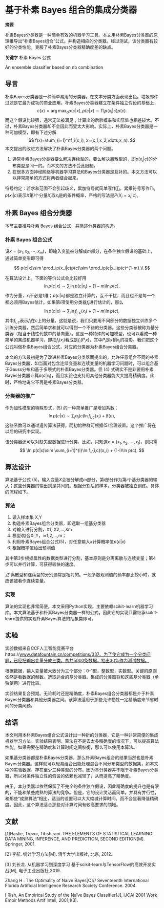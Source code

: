 #  基于朴素 Bayes 组合的集成分类器

**摘要** 

朴素Bayes分类器是一种简单有效的机器学习工具。本文用朴素Bayes分类器的原理推导出“朴素Bayes组合”公式，并构造相应的分类器。经过测试，该分类器有较好的分类性能，克服了朴素Bayes分类器精确度差的缺点。

**关键字** 朴素 Bayes 公式



An ensemble classifier based on nb combination



## 导言

朴素Bayes分类器是一种简单易用的分类器，在文本分类方面表现出色。垃圾邮件过滤是它最为成功的商业应用。朴素Bayes分类器建立在条件独立假设的基础上，
$$
c(x)=\arg\max_c p(c|x), p(c|x)\sim \prod_ip(x_i|c)p(c).
$$
而这个假设比较强，通常无法被满足；计算出的后验概率和实际值也相差较大。不过，朴素Bayes分类器却不会因此而受太大影响。实际上，朴素Bayes分类器是一种可加模型，即有下述分解
$$
f(x)=\sum_{i=1}^nf_i(x_i), x=(x_1,x_2,\dots,x_n).
$$
本文提出的改进方法解决了朴素Bayes分类器的两个问题。

1. 通常朴素Bayes分类器要么解决连续型的，要么解决离散型的，即$p(x_i|c)$的分布类型是同一的。而本文的方法不受此限制。
2. 在很多方面神经网络等机器学习算法和Bayes分类器是互补的。本文方法可以以非常简单的方式将两者结合起来。



符号约定：若求和范围不会引起歧义，累加符号就简单写作$\sum_i$，累乘符号写作$\prod_i$。$p(x_i|c)$表示$X$第$i$个分量$X_i$取$x_i$是的条件概率，严格的写法是$P(X_i=x_i|c)$。



## 朴素 Bayes 组合分类器

本节主要推导朴素 Bayes 组合公式，并简述分类器的构造。

### 朴素 Bayes 组合公式

设$x=(x_1,x_2,\cdots,x_m)$，即输入变量被分解成$m$部分，在条件独立假设的基础上，通过简单变形即可得

$$
p(c|x)\sim \prod_ip(x_i|c)p(c)\sim \prod_ip(c|x_i)p(c)^{1-m}.\\
$$

在算法设计上，下面的等价公式会比较好用
$$
\ln p(c|x)\sim \sum_i\ln p(c|x_i) + (1-m)\ln p(c).
$$
作为分量，$x_i$不必是1维；$p(c|x_i)$都是独立计算的，互不干扰，而且也不是每一个都必须用Bayes估计。如果第$i$项使用分类器$f_i$进行估计的，那么
$$
\ln p(c|x)\sim \sum_i\ln f_{i,c}(x_i) + (1-m)\ln p(c),
$$
其中$f_{i,c}$表示$f_i$在$c$上的分量。这就是说，我们只要用不同部分的数据独立训练多个训练分类器，然后简单求和就可以得到一个不错的分类器。这些分类器被称为基分类器（相当于线性代数中的基向量）。这是一种特殊的可加模型，也可以看成一种简单的集成机器学习，即把$f_i(x_i)$看成是$f_i(P_ix)$，其中$P_i$是$x$到$x_i$的投影。我们把这个公式叫做朴素Bayes组合公式，对应的分类器为朴素Bayes组合分类器。

本文的方法最初是为了改进朴素Bayes分类器而提出的，允许任意组合不同的朴素Bayes分类器，如当面对包含连续变量和连续变量的机器学习问题时，可以组合基于Gauss分布和基于多项式的朴素Bayes分类器。但 (4) 式确实不是非要用朴素Bayes分类器计算$p(c|x_i)$，而且实验也支持用其他分类器能大大提高精确度。此时，严格地说它不再是朴素Bayes分类器。



### 分类器的推广

作为加性模型的特殊形式，(5) 的一种简单推广是增加系数：
$$
\ln p(c|x)\sim \sum_i\alpha_i(c)\ln f_{i,c}(x_i) + \beta(c),
$$
这些系数可以通过遗传算法获得，而初始种群可根据(5)合理设置。这个推广将在以后的研究中实现。



该分类器还可以对缺失型数据进行分类，比如，只知道$x=(x_1,x_2,\cdots,x_l)$，则只需
$$
\ln p(c|x)\sim \sum_{i=1}^{l}\ln f_{i,c}(x_i) + (1-l)\ln p(c),
$$


## 算法设计

算法基于公式 (5)。输入变量$X$会被分解成$m$部分，第$i$部分作为第$i$个基分类器的输入；这些分类器的输出则是共同的。根据分割后的样本，分类器被独立训练。具体的流程如下。

### 算法

1. 读入样本集 X,Y
2. 构造朴素Bayes组合分类器，即选取一组基分类器
3. 对输入进行分割，X1, X2,...,Xm
4. 模型i拟合Xi,Y，i=1,2,...,m；
5. 利用朴素Bayes组合公式(5)，对任意输入$x$计算概率值$p(c|x)$
6. 根据概率值给出预测值



其中第3步根据属性的数据类型进行分割，基本原则是分离离散与连续变量；第4步可以并行计算，可获得较快的速度。

*注* 离散型和连续型的分别通常是相对的。一般多数观测值的频率都比较小时，就应该被看作连续变量。



### 实现

算法的实现也非常简便。本文采用Python实现。主要依赖scikit-learn机器学习库。本文算法基于和朴素Bayes分类器一样的公式，因此它的实现只需继承scikit-learn提供的实现朴素Bayes算法的抽象类即可。



## 实验

实验数据来自CCF人工智能竞赛平台https://www.datafountain.cn/competitions/337。为了使它成为一个分类问题，已经把输出变量分成三类。总共5000条数据，抽出30%作为测试数据。

根据数据，输入变量被大致分为三个部分：0-1型，整数型，实数型。关键的原则依然是看数据的频数。选取适合的基分类器。集成的分类器将和这些基分类器（单独使用）进行比较。



实验结果复合预期。无论耗时还是精确度，朴素Bayes组合分类器都是介于朴素Bayes分类器和其他分类器之间。该算法适用于那些允许牺牲一定精确度来节省时间的分类问题。



## 结语

本文利用本朴素Bayes组合公式设计出一种新的分类器，它是一种非常简便的集成机器学习方法。实验结果表明，算法在不是去太多精确度的情况下，可以提高算法性能。如果需要在精确度和计算时间之间权衡，那么可以使用本算法。

如果基分类器都是朴素Bayes分类器，那么朴素Bayes组合的结果当然也是朴素Bayes分类器。这样就可以轻易组合出能处理混合不同分布类型的数据集，如本文中的实验数据，存在至少三种类型的分布。因为基分类器并不限于朴素Bayes分类器，所以对条件独立性的假设的依赖也减轻了，从而提高了精确度。

由于，本分类器以依然保留了不完全的条件独立假设，因此精确度的提升也是有限的，不能和某些成熟的算法的竞争。但是，它的设计灵活而简单，并具有并行性，和那些“成熟算法”相比，适当的设置可以大大缩减计算时间，而不会显著降低精确度。因此，这个算法适合那些对计算时间有较高要求的领域。


## 文献

[1]Hastie, Trevor, Tibshirani. THE ELEMENTS OF STATISTICAL LEARNING: DATA MINING, INFERENCE, AND PREDICTION, SECOND EDITION[M]. Springer, 2001.

[2] 李航. 统计学习方法[M]. 清华大学出版社, 北京, 2012.

[3] 刘长龙. 从机器学习到深度学习 基于scikit-learn与TensorFlow的高效开发实战[M], 电子工业出版社,2019.



Zhang H . The Optimality of Naive Bayes[C]// Seventeenth International Florida Artificial Intelligence Research Society Conference. 2004.




I Rish, An Empirical Study of the Naïve Bayes Classifier[J], IJCAI 2001 Work Empir Methods Artif Intell, 2001,1(3).